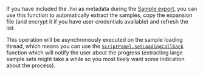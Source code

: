 If you have included the .hxi as metadata during the [Sample export](/working-with-hise/menu-reference/export#export-samples-for-installer), you can use this function to automatically extract the samples, copy the expansion file (and encrypt it if you have user credentials available) and refresh the list.

This operation will be asynchronously executed on the sample loading thread, which means you can use the [`ScriptPanel.setLoadingCallback`](/scripting/scripting-api/scriptpanel#setloadingcallback) function which will notify the user about the progress (extracting large sample sets might take a while so you most likely want some indication about the process).